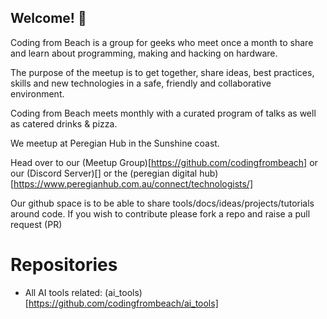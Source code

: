 ## Welcome! 👋

Coding from Beach is a group for geeks who meet once a month to share and learn about programming, making and hacking on hardware.

The purpose of the meetup is to get together, share ideas, best practices, skills and new technologies in a safe, friendly and collaborative environment.

Coding from Beach meets monthly with a curated program of talks as well as catered drinks & pizza.

We meetup at Peregian Hub in the Sunshine coast.

Head over to our (Meetup Group)[https://github.com/codingfrombeach]
or our (Discord Server)[]
or the (peregian digital hub)[https://www.peregianhub.com.au/connect/technologists/]

Our github space is to be able to share tools/docs/ideas/projects/tutorials around code. If you wish to contribute please fork a repo and raise a pull request (PR)

# Repositories

- All AI tools related: (ai_tools)[https://github.com/codingfrombeach/ai_tools]
  
